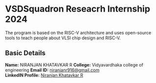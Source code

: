 #  VSDSquadron Reseacrh Internship 2024

The program is based on the RISC-V architecture and uses open-source tools to teach people about VLSI chip design and RISC-V.

##  Basic Details

**Name:** NIRANJAN KHATAVKAR R
**College:** Vidyavardhaka college of engineering
**Email ID:** niranjanr916@gmail.com   
**LinkedIN Profile:** [Niranjan Khatavkar R](https://www.linkedin.com/in/niranjan-khatavkar-r-2ab34024a/)
